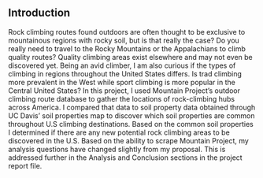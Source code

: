 ## Introduction

Rock climbing routes found outdoors are often thought to be exclusive to mountainous regions with rocky soil, but is that really the case? Do you really need to travel to the Rocky Mountains or the Appalachians to climb quality routes? Quality climbing areas exist elsewhere and may not even be discovered yet. Being an avid climber, I am also curious if the types of climbing in regions throughout the United States differs. Is trad climbing more prevalent in the West while sport climbing is more popular in the Central United States? 
In this project, I used Mountain Project’s outdoor climbing route database to gather the locations of rock-climbing hubs across America. I compared that data to soil property data obtained through UC Davis’ soil properties map to discover which soil properties are common throughout U.S climbing destinations. Based on the common soil properties I  determined if there are any new potential rock climbing areas to be discovered in the U.S. Based on the ability to scrape Mountain Project, my analysis questions have changed slightly from my proposal. This is addressed further in the Analysis and Conclusion sections in the project report file.
